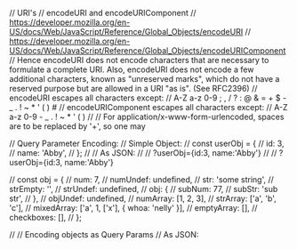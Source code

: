 

// URI's
// encodeURI and encodeURIComponent
// https://developer.mozilla.org/en-US/docs/Web/JavaScript/Reference/Global_Objects/encodeURI
// https://developer.mozilla.org/en-US/docs/Web/JavaScript/Reference/Global_Objects/encodeURIComponent
// Hence encodeURI does not encode characters that are necessary to formulate a complete URI. Also, encodeURI does not encode a few additional characters, known as "unreserved marks", which do not have a reserved purpose but are allowed in a URI "as is".  (See RFC2396)
// encodeURI escapes all characters except:
//  A-Z a-z 0-9 ; , / ? : @ & = + $ - _ . ! ~ * ' ( ) #
// encodeURIComponent escapes all characters except:
//  A-Z a-z 0-9 - _ . ! ~ * ' ( )
//
// For application/x-www-form-urlencoded, spaces are to be replaced by '+', so one may

// Query Parameter Encoding:
// Simple Object:
// const userObj = {
//     id: 3,
//     name: 'Abby',
// };
// // As JSON:
// // ?userObj={id:3, name:'Abby'}
// // ?userObj={id:3, name:'Abby'}

// const obj = {
//     num: 7,
//     numUndef: undefined,
//     str: 'some string',
//     strEmpty: '',
//     strUndef: undefined,
//     obj: {
//         subNum: 77,
//         subStr: 'sub str',
//     },
//     objUndef: undefined,
//     numArray: [1, 2, 3],
//     strArray: ['a', 'b', 'c'],
//     mixedArray: ['a', 1, ['x'], { whoa: 'nelly' }],
//     emptyArray: [],
//     checkboxes: [],
// };

//
// Encoding objects as Query Params
// As JSON:


